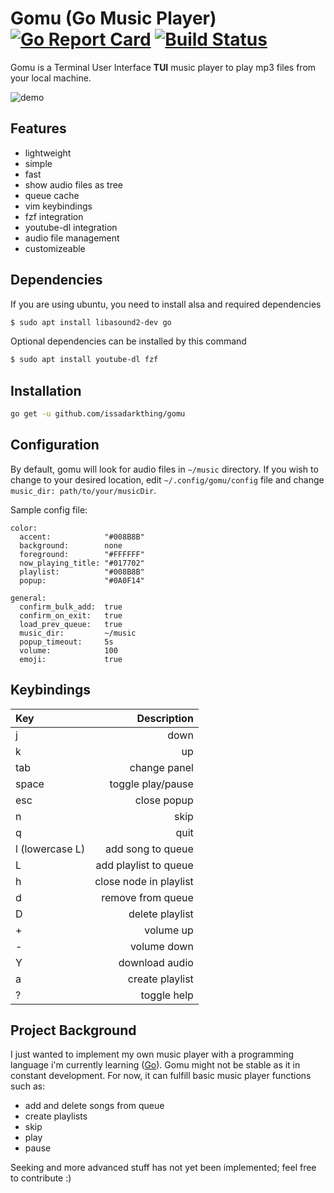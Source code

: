 
# Gomu (Go Music Player) [![Go Report Card](https://goreportcard.com/badge/github.com/issadarkthing/gomu)](https://goreportcard.com/report/github.com/issadarkthing/gomu) [![Build Status](https://travis-ci.com/issadarkthing/gomu.svg?branch=master)](https://travis-ci.com/issadarkthing/gomu)
Gomu is a Terminal User Interface **TUI** music player to play mp3 files from your local machine. 

![demo](/gomu.gif)

## Features
- lightweight
- simple
- fast
- show audio files as tree
- queue cache
- vim keybindings
- fzf integration
- youtube-dl integration
- audio file management
- customizeable

## Dependencies
If you are using ubuntu, you need to install alsa and required dependencies
```sh
$ sudo apt install libasound2-dev go
```
Optional dependencies can be installed by this command
```sh
$ sudo apt install youtube-dl fzf
```

## Installation
```sh
go get -u github.com/issadarkthing/gomu
```

## Configuration
By default, gomu will look for audio files in `~/music` directory. If you wish to change to your desired location, edit `~/.config/gomu/config` file
and change `music_dir: path/to/your/musicDir`. 

Sample config file:

```
color:
  accent:            "#008B8B"
  background:        none
  foreground:        "#FFFFFF"
  now_playing_title: "#017702"
  playlist:          "#008B8B"
  popup:             "#0A0F14"

general:
  confirm_bulk_add:  true
  confirm_on_exit:   true
  load_prev_queue:   true
  music_dir:         ~/music
  popup_timeout:     5s
  volume:            100
  emoji:             true
```

## Keybindings

| Key             |            Description |
|:----------------|-----------------------:|
| j               |                   down |
| k               |                     up |
| tab             |           change panel |
| space           |      toggle play/pause |
| esc             |            close popup |
| n               |                   skip |
| q               |                   quit |
| l (lowercase L) |      add song to queue |
| L               |  add playlist to queue |
| h               | close node in playlist |
| d               |      remove from queue |
| D               |        delete playlist |
| +               |              volume up |
| -               |            volume down |
| Y               |         download audio |
| a               |        create playlist |
| ?               |            toggle help |



## Project Background
I just wanted to implement my own music player with a programming language i'm currently learning ([Go](https://golang.org/)). Gomu might not be stable as it in constant development. For now, it can fulfill basic music player functions such as:
- add and delete songs from queue
- create playlists
- skip
- play
- pause 

Seeking and more advanced stuff has not yet been implemented; feel free to contribute :)
